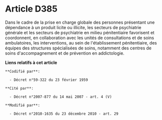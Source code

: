 # Article D385

Dans le cadre de la prise en charge globale des personnes présentant une dépendance à un produit licite ou illicite, les
secteurs de psychiatrie générale et les secteurs de psychiatrie en milieu pénitentiaire favorisent et coordonnent, en
collaboration avec les unités de consultations et de soins ambulatoires, les interventions, au sein de l'établissement
pénitentiaire, des équipes des structures spécialisées de soins, notamment des centres de soins d'accompagnement et de
prévention en addictologie.

**Liens relatifs à cet article**

	**Codifié par**:

	  - Décret n°59-322 du 23 février 1959

	**Cité par**:

	  - Décret n°2007-877 du 14 mai 2007 - art. 4 (V)

	**Modifié par**:

	  - Décret n°2010-1635 du 23 décembre 2010 - art. 29
